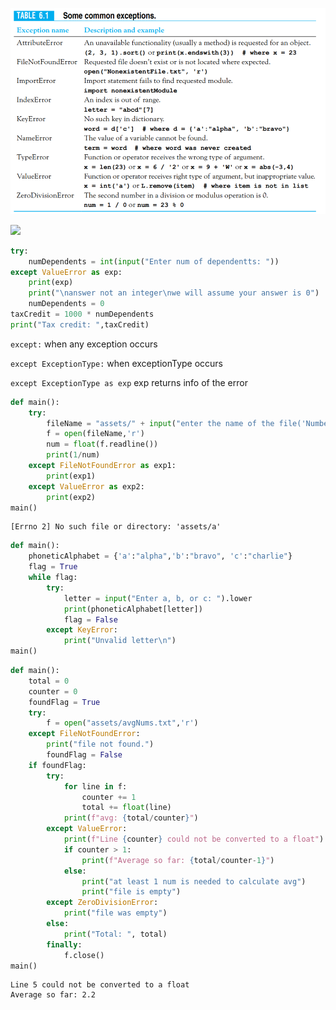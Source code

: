 <div class="cell code" data-execution_count="6">

![exceptions](assets/exceptions.png)

<div class="output execute_result" data-execution_count="6">

![](74ea680a45ab282226a792e3c975f32cf5cdad87.png)

</div>

</div>

<div class="cell code">

``` python
try:
    numDependents = int(input("Enter num of dependentts: "))
except ValueError as exp:
    print(exp)
    print("\nanswer not an integer\nwe will assume your answer is 0")
    numDependents = 0
taxCredit = 1000 * numDependents
print("Tax credit: ",taxCredit)
```

</div>

<div class="cell markdown">

`except:` when any exception occurs

`except ExceptionType:` when exceptionType occurs

`except ExceptionType as exp` exp returns info of the error

</div>

<div class="cell code" data-execution_count="14">

``` python
def main():
    try:
        fileName = "assets/" + input("enter the name of the file('Number.txt')")
        f = open(fileName,'r')
        num = float(f.readline())
        print(1/num)
    except FileNotFoundError as exp1:
        print(exp1)
    except ValueError as exp2:
        print(exp2)
main()
```

<div class="output stream stdout">

    [Errno 2] No such file or directory: 'assets/a'

</div>

</div>

<div class="cell code">

``` python
def main():
    phoneticAlphabet = {'a':"alpha",'b':"bravo", 'c':"charlie"}
    flag = True
    while flag:
        try:
            letter = input("Enter a, b, or c: ").lower
            print(phoneticAlphabet[letter])
            flag = False
        except KeyError:
            print("Unvalid letter\n")
main()
```

</div>

<div class="cell code" data-execution_count="5">

``` python
def main():
    total = 0
    counter = 0
    foundFlag = True
    try:
        f = open("assets/avgNums.txt",'r')
    except FileNotFoundError:
        print("file not found.")
        foundFlag = False
    if foundFlag:
        try:
            for line in f:
                counter += 1
                total += float(line)
            print(f"avg: {total/counter}")
        except ValueError:
            print(f"Line {counter} could not be converted to a float")
            if counter > 1:
                print(f"Average so far: {total/counter-1}")
            else:
                print("at least 1 num is needed to calculate avg")
                print("file is empty")
        except ZeroDivisionError:
            print("file was empty")
        else:
            print("Total: ", total)
        finally:
            f.close()
main()
```

<div class="output stream stdout">

    Line 5 could not be converted to a float
    Average so far: 2.2

</div>

</div>
